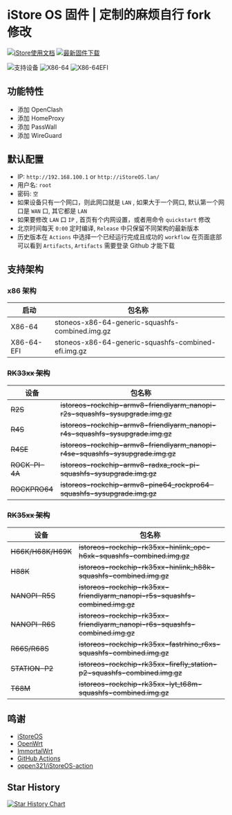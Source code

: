 # iStore OS 固件 | 定制的麻烦自行 fork 修改

[![iStore使用文档](https://img.shields.io/badge/使用文档-iStore%20OS-brightgreen?style=flat-square)](https://doc.linkease.com/zh/guide/istoreos) [![最新固件下载](https://img.shields.io/github/v/release/draco-china/istoreos-rk35xx-actions?style=flat-square&label=最新固件下载)](../../releases/latest)

![支持设备](https://img.shields.io/badge/支持设备:-blueviolet.svg?style=flat-square)  ![X86-64](https://img.shields.io/badge/X86-64-blue.svg?style=flat-square) ![X86-64EFI](https://img.shields.io/badge/X86-64EFI-blue.svg?style=flat-square) 

## 功能特性

- 添加 OpenClash
- 添加 HomeProxy
- 添加 PassWall
- 添加 WireGuard

## 默认配置

- IP: `http://192.168.100.1` or `http://iStoreOS.lan/`
- 用户名: `root`
- 密码: `空`
- 如果设备只有一个网口，则此网口就是 `LAN` , 如果大于一个网口, 默认第一个网口是 `WAN` 口, 其它都是 `LAN`
- 如果要修改 `LAN` 口 `IP` , 首页有个内网设置，或者用命令 `quickstart` 修改
- 北京时间每天 `0:00` 定时编译, `Release` 中只保留不同架构的最新版本
- 历史版本在 `Actions` 中选择一个已经运行完成且成功的 `workflow` 在页面底部可以看到 `Artifacts`, `Artifacts` 需要登录 Github 才能下载

## 支持架构

### x86 架构

| 启动       | 包名称                                              |
| ---------- | --------------------------------------------------- |
| X86-64     | stoneos-x86-64-generic-squashfs-combined.img.gz    |
| X86-64-EFI | stoneos-x86-64-generic-squashfs-combined-efi.img.gz |

### <del>RK33xx 架构</del>  

| 设备       | 包名称                                                                    |
| ---------- | ------------------------------------------------------------------------- |
| <del>R2S</del>        | <del>istoreos-rockchip-armv8-friendlyarm_nanopi-r2s-squashfs-sysupgrade.img.gz</del> |
| <del>R4S</del>        | <del>istoreos-rockchip-armv8-friendlyarm_nanopi-r4s-squashfs-sysupgrade.img.gz</del> |
| <del>R4SE</del>       | <del>istoreos-rockchip-armv8-friendlyarm_nanopi-r4se-squashfs-sysupgrade.img.gz</del> |
| <del>ROCK-PI-4A</del> | <del>istoreos-rockchip-armv8-radxa_rock-pi-squashfs-sysupgrade.img.gz</del>           |
| <del>ROCKPRO64</del>  | <del>istoreos-rockchip-armv8-pine64_rockpro64-squashfs-sysupgrade.img.gz</del>        |

### <del>RK35xx 架构</del> 

| 设备           | 包名称                                                                   |
| -------------- | ------------------------------------------------------------------------ |
| <del>H66K/H68K/H69K</del> | <del>istoreos-rockchip-rk35xx-hinlink_opc-h6xk-squashfs-combined.img.gz</del>       |
| <del>H88K</del>           | <del>istoreos-rockchip-rk35xx-hinlink_h88k-squashfs-combined.img.gz</del>           |
| <del>NANOPI-R5S</del>     | <del>istoreos-rockchip-rk35xx-friendlyarm_nanopi-r5s-squashfs-combined.img.gz</del> |
| <del>NANOPI-R6S</del>     | <del>istoreos-rockchip-rk35xx-friendlyarm_nanopi-r6s-squashfs-combined.img.gz</del> |
| <del>R66S/R68S</del>      | <del>istoreos-rockchip-rk35xx-fastrhino_r6xs-squashfs-combined.img.gz</del>         |
| <del>STATION-P2</del>     | <del>istoreos-rockchip-rk35xx-firefly_station-p2-squashfs-combined.img.gz</del>     |
| <del>T68M</del>           | <del>istoreos-rockchip-rk35xx-lyt_t68m-squashfs-combined.img.gz</del>               |

## 鸣谢

- [iStoreOS](https://github.com/istoreos/istoreos)
- [OpenWrt](https://github.com/openwrt/openwrt)
- [ImmortalWrt](https://github.com/immortalwrt)
- [GitHub Actions](https://github.com/features/actions)
- [oppen321/iStoreOS-action](https://github.com/oppen321/iStoreOS-action)

## Star History

[![Star History Chart](https://api.star-history.com/svg?repos=s71557/iStoreOS-Actions&type=Timeline)](https://www.star-history.com/#s71557/iStoreOS-Actions&Timeline)
